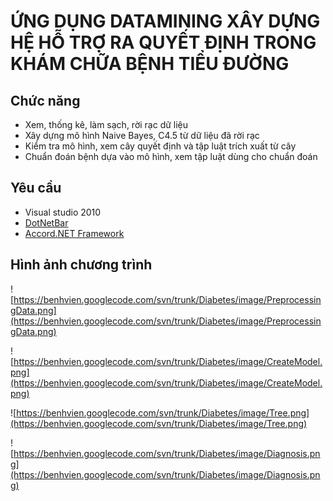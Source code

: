 # ỨNG DỤNG DATAMINING XÂY DỰNG HỆ HỖ TRỢ RA QUYẾT ĐỊNH TRONG KHÁM CHỮA BỆNH TIỂU ĐƯỜNG #

## Chức năng ##
  * Xem, thống kê, làm sạch, rời rạc dữ liệu
  * Xây dựng mô hình Naive Bayes, C4.5 từ dữ liệu đã rời rạc
  * Kiểm tra mô hình, xem cây quyết định và tập luật trích xuất từ cây
  * Chuẩn đoán bệnh dựa vào mô hình, xem tập luật dùng cho chuẩn đoán

## Yêu cầu ##
  * Visual studio 2010
  * [DotNetBar](https://benhvien.googlecode.com/files/DotNetBarSetupTrial.msi)
  * [Accord.NET Framework](https://benhvien.googlecode.com/files/Accord.NET%20Framework-2.8.1.exe)

## Hình ảnh chương trình ##
![https://benhvien.googlecode.com/svn/trunk/Diabetes/image/PreprocessingData.png](https://benhvien.googlecode.com/svn/trunk/Diabetes/image/PreprocessingData.png)

![https://benhvien.googlecode.com/svn/trunk/Diabetes/image/CreateModel.png](https://benhvien.googlecode.com/svn/trunk/Diabetes/image/CreateModel.png)

![https://benhvien.googlecode.com/svn/trunk/Diabetes/image/Tree.png](https://benhvien.googlecode.com/svn/trunk/Diabetes/image/Tree.png)

![https://benhvien.googlecode.com/svn/trunk/Diabetes/image/Diagnosis.png](https://benhvien.googlecode.com/svn/trunk/Diabetes/image/Diagnosis.png)